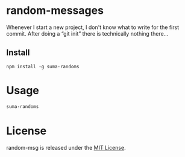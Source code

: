 # random-messages

Whenever I start a new project, I don't know what to write for the first commit. After doing a “git init” there is technically nothing there...

## Install

```npm
npm install -g suma-randoms
```

# Usage

```bash
suma-randoms
```

# License

random-msg is released under the [MIT License](https://opensource.org/licenses/MIT).
